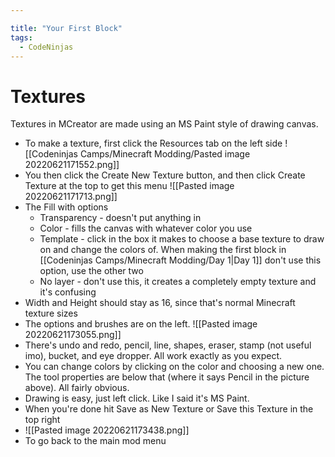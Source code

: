```yaml
---

title: "Your First Block"
tags:
  - CodeNinjas
---
```

# Textures
Textures in MCreator are made using an MS Paint style of drawing canvas.

- To make a texture, first click the Resources tab on the left side ![[Codeninjas Camps/Minecraft Modding/Pasted image 20220621171552.png]]
- You then click the Create New Texture button, and then click Create Texture at the top to get this menu ![[Pasted image 20220621171713.png]]
- The Fill with options
	- Transparency - doesn't put anything in
	- Color - fills the canvas with whatever color you use
	- Template - click in the box it makes to choose a base texture to draw on and change the colors of. When making the first block in [[Codeninjas Camps/Minecraft Modding/Day 1|Day 1]] don't use this option, use the other two
	- No layer - don't use this, it creates a completely empty texture and it's confusing
- Width and Height should stay as 16, since that's normal Minecraft texture sizes
- The options and brushes are on the left. 
![[Pasted image 20220621173055.png]]
- There's undo and redo, pencil, line, shapes, eraser, stamp (not useful imo), bucket, and eye dropper. All work exactly as you expect.
- You can change colors by clicking on the color and choosing a new one. The tool properties are below that (where it says Pencil in the picture above). All fairly obvious.
- Drawing is easy, just left click. Like I said it's MS Paint.
- When you're done hit Save as New Texture or Save this Texture in the top right
- ![[Pasted image 20220621173438.png]]
- To go back to the main mod menu